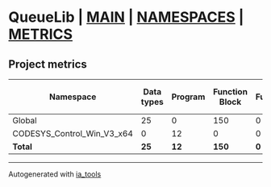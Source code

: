 # QueueLib | [MAIN] | [NAMESPACES] | [METRICS]  

## Project metrics  

| Namespace | Data types | Program | Function Block | Function | Class | Lines of code | Lines of comments | Lines in total | Maintainable size |
| --------- | ---------- | ------- | -------------- | -------- | ----- | ------------- | ----------------- | -------------- | ----------------- |
| Global | 25 | 0 | 150 | 0 | 0 | 4125 | 525 |5900 | 5225 |  
| CODESYS_Control_Win_V3_x64 | 0 | 12 | 0 | 0 | 0 | 368 | 97 |575 | 564 |  
| __Total__ | __25__ | __12__ | __150__ | __0__ | __0__ | __4493__ | __622__ | __6475__ | __5789__ |  

---
Autogenerated with [ia_tools](https://github.com/tkucic/ia_tools)  

[MAIN]: ../index.md
[NAMESPACES]: ../docs/ns/nsList.md
[METRICS]: metrics.md
